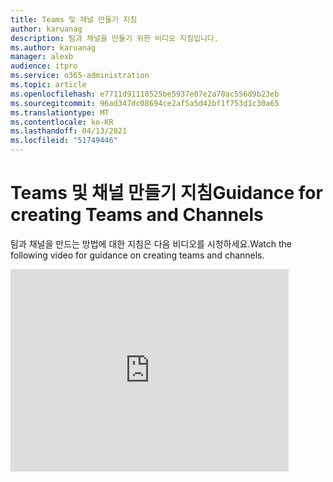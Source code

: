 ```yaml
---
title: Teams 및 채널 만들기 지침
author: karuanag
description: 팀과 채널을 만들기 위한 비디오 지침입니다.
ms.author: karuanag
manager: alexb
audience: itpro
ms.service: o365-administration
ms.topic: article
ms.openlocfilehash: e7711d91118525be5937e07e2a70ac556d9b23eb
ms.sourcegitcommit: 96ad347dc08694ce2af5a5d42bf1f753d1c30a65
ms.translationtype: MT
ms.contentlocale: ko-KR
ms.lasthandoff: 04/13/2021
ms.locfileid: "51749446"
---
```

# <a name="guidance-for-creating-teams-and-channels"></a><span data-ttu-id="8e74c-103">Teams 및 채널 만들기 지침</span><span class="sxs-lookup"><span data-stu-id="8e74c-103">Guidance for creating Teams and Channels</span></span>
<span data-ttu-id="8e74c-104">팀과 채널을 만드는 방법에 대한 지침은 다음 비디오를 시청하세요.</span><span class="sxs-lookup"><span data-stu-id="8e74c-104">Watch the following video for guidance on creating teams and channels.</span></span>
<iframe width="445" height="324" src="https://www.youtube.com/embed/hjJWtoaRJeE?rel=0" frameborder="0" allow="autoplay; encrypted-media" allowfullscreen></iframe>
